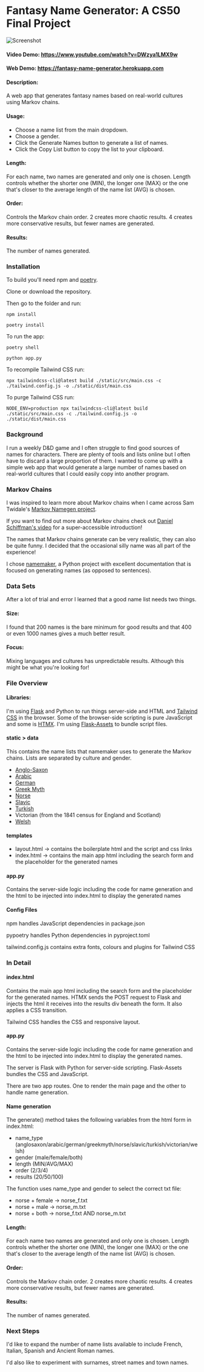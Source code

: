 # Fantasy Name Generator: A CS50 Final Project

![Screenshot](https://github.com/annasapsfordfrancis/fantasy-name-generator/blob/main/Screenshot.png)

#### Video Demo:  https://www.youtube.com/watch?v=DWzya1LMX9w
#### Web Demo: https://fantasy-name-generator.herokuapp.com
#### Description:
A web app that generates fantasy names based on real-world cultures using Markov chains.

#### Usage:
- Choose a name list from the main dropdown.
- Choose a gender.
- Click the Generate Names button to generate a list of names.
- Click the Copy List button to copy the list to your clipboard.

#### Length:
For each name, two names are generated and only one is chosen. Length controls whether the shorter one (MIN), the longer one (MAX) or the one that's closer to the average length of the name list (AVG) is chosen.

#### Order:
Controls the Markov chain order. 2 creates more chaotic results. 4 creates more conservative results, but fewer names are generated.

#### Results:
The number of names generated.

### Installation

To build you'll need npm and [poetry](https://github.com/python-poetry/poetry).

Clone or download the repository.

Then go to the folder and run:

`npm install`

`poetry install`

To run the app:

`poetry shell`

`python app.py`

To recompile Tailwind CSS run:

`npx tailwindcss-cli@latest build ./static/src/main.css -c ./tailwind.config.js -o ./static/dist/main.css`

To purge Tailwind CSS run:

`NODE_ENV=production npx tailwindcss-cli@latest build ./static/src/main.css -c ./tailwind.config.js -o ./static/dist/main.css`


### Background

I run a weekly D&D game and I often struggle to find good sources of names for characters. There are plenty of tools and lists online but I often have to discard a large proportion of them. I wanted to come up with a simple web app that would generate a large number of names based on real-world cultures that I could easily copy into another program.

### Markov Chains
I was inspired to learn more about Markov chains when I came across Sam Twidale's [Markov Namegen project](https://www.samcodes.co.uk/project/markov-namegen/).

If you want to find out more about Markov chains check out [Daniel Schiffman's video](https://www.youtube.com/watch?v=eGFJ8vugIWA) for a super-accessible introduction!

The names that Markov chains generate can be very realistic, they can also be quite funny. I decided that the occasional silly name was all part of the experience!

I chose [namemaker](https://github.com/Rickmsd/namemaker), a Python project with excellent documentation that is focused on generating names (as opposed to sentences).

### Data Sets

After a lot of trial and error I learned that a good name list needs two things.

#### Size:
I found that 200 names is the bare minimum for good results and that 400 or even 1000 names gives a much better result.

#### Focus:
Mixing languages and cultures has unpredictable results. Although this might be what you're looking for!


### File Overview

#### Libraries:
I'm using [Flask](https://palletsprojects.com/p/flask/) and Python to run things server-side and HTML and [Tailwind CSS](https://tailwindcss.com/docs) in the browser. Some of the browser-side scripting is pure JavaScript and some is [HTMX](https://htmx.org/docs/). I'm using [Flask-Assets](https://flask-assets.readthedocs.io/en/latest/) to bundle script files.

#### static > data
This contains the name lists that namemaker uses to generate the Markov chains. Lists are separated by culture and gender.

- [Anglo-Saxon](https://s-gabriel.org/names/engoldenglish.shtml)
- [Arabic](https://en.wikipedia.org/wiki/List_of_Arabic_given_names)
- [German](https://s-gabriel.org/names/german.shtml)
- [Greek Myth](https://en.wikipedia.org/wiki/List_of_Greek_mythological_figures)
- [Norse](https://www.ellipsis.cx/~liana/names/norse/landnamabok.html)
- [Slavic](https://heraldry.sca.org/names/paul/)
- [Turkish](https://en.wikipedia.org/wiki/Category:Turkish_given_names)
- Victorian (from the 1841 census for England and Scotland)
- [Welsh](http://www.namenerds.com/welsh/lists.html)

#### templates

- layout.html -> contains the boilerplate html and the script and css links
- index.html -> contains the main app html including the search form and the placeholder for the generated names

#### app.py

Contains the server-side logic including the code for name generation and the html to be injected into index.html to display the generated names

#### Config Files

npm handles JavaScript dependencies in package.json

pypoetry handles Python dependencies in pyproject.toml

tailwind.config.js contains extra fonts, colours and plugins for Tailwind CSS

### In Detail

#### index.html
Contains the main app html including the search form and the placeholder for the generated names. HTMX sends the POST request to Flask and injects the html it receives into the results div beneath the form. It also applies a CSS transition.

Tailwind CSS handles the CSS and responsive layout.

#### app.py
Contains the server-side logic including the code for name generation and the html to be injected into index.html to display the generated names.

The server is Flask with Python for server-side scripting. Flask-Assets bundles the CSS and JavaScript.

There are two app routes. One to render the main page and the other to handle name generation.

#### Name generation

The generate() method takes the following variables from the html form in index.html:

- name_type (anglosaxon/arabic/german/greekmyth/norse/slavic/turkish/victorian/welsh)
- gender (male/female/both)
- length (MIN/AVG/MAX)
- order (2/3/4)
- results (20/50/100)

The function uses name_type and gender to select the correct txt file:
- norse + female -> norse_f.txt
- norse + male -> norse_m.txt
- norse + both -> norse_f.txt AND norse_m.txt

#### Length:
For each name two names are generated and only one is chosen. Length controls whether the shorter one (MIN), the longer one (MAX) or the one that's closer to the average length of the name list (AVG) is chosen.

#### Order:
Controls the Markov chain order. 2 creates more chaotic results. 4 creates more conservative results, but fewer names are generated.

#### Results:
The number of names generated.

### Next Steps
I'd like to expand the number of name lists available to include French, Italian, Spanish and Ancient Roman names.

I'd also like to experiment with surnames, street names and town names.



